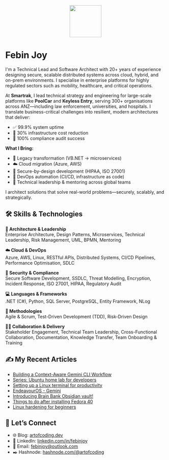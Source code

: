 <div id="header" align="center">
  <img src="https://media.giphy.com/media/M9gbBd9nbDrOTu1Mqx/giphy.gif" width="100"/>
</div>

# Febin Joy

I'm a Technical Lead and Software Architect with 20+ years of experience designing secure, scalable distributed systems across cloud, hybrid, and on-prem environments. I specialise in enterprise platforms for highly regulated sectors such as mobility, healthcare, and critical operations.

At **Smartrak**, I lead technical strategy and engineering for large-scale platforms like **PoolCar** and **Keyless Entry**, serving 300+ organisations across ANZ—including law enforcement, universities, and hospitals. I translate business-critical challenges into resilient, modern architectures that deliver:

- ✅ 99.9% system uptime  
- 💸 30% infrastructure cost reduction  
- 🔐 100% compliance audit success  

**What I Bring:**
- 🔄 Legacy transformation (VB.NET → microservices)
- ☁️ Cloud migration (Azure, AWS)
- 🔐 Secure-by-design development (HIPAA, ISO 27001)
- 🚀 DevOps automation (CI/CD, infrastructure as code)
- 🤝 Technical leadership & mentoring across global teams

I architect solutions that solve real-world problems—securely, scalably, and strategically.


## 🛠 Skills & Technologies

**🧱 Architecture & Leadership**  
Enterprise Architecture, Design Patterns, Microservices, Technical Leadership, Risk Management, UML, BPMN, Mentoring

**☁️ Cloud & DevOps**  
Azure, AWS, Linux, RESTful APIs, Distributed Systems, CI/CD Pipelines, Performance Optimisation, SDLC

**🔐 Security & Compliance**  
Secure Software Development, SSDLC, Threat Modelling, Encryption, Incident Response, ISO 27001, HIPAA, Regulatory Audit

**💻 Languages & Frameworks**  
.NET (C#), Python, SQL Server, PostgreSQL, Entity Framework, NLog

**📐 Methodologies**  
Agile & Scrum, Test-Driven Development (TDD), Risk-Driven Design

**👨‍🏫 Collaboration & Delivery**  
Stakeholder Engagement, Technical Team Leadership, Cross-Functional Collaboration, Documentation, Knowledge Transfer, Team Onboarding & Training

## ✍️ My Recent Articles
- [Building a Context-Aware Gemini CLI Workflow](https://artofcoding.dev/building-a-context-aware-gemini-cli-workflow)
- [Series: Ubuntu home lab for developers](https://artofcoding.dev/series/ubuntu-home-lab-for-developers)
- [Setting up a Linux terminal for productivity](https://artofcoding.dev/setting-up-a-linux-terminal-for-productivity)
- [EndeavourOS - Gemini](https://artofcoding.dev/endeavouros-gemini)
- [Introducing Brain Bank Obsidian vault!](https://artofcoding.dev/introducing-brain-bank-obsidian-vault)
- [Things to do after installing Fedora 40](https://artofcoding.dev/things-to-do-after-installing-fedora-40)
- [Linux hardening for beginners](https://artofcoding.dev/linux-hardening-for-beginners)

## 🤝 Let’s Connect

- 🌐 Blog: [artofcoding.dev](https://artofcoding.dev)  
- 🔗 LinkedIn: [linkedin.com/in/febinjoy](https://linkedin.com/in/febinjoy)  
- 📧 Email: [febinjoy@outlook.com](mailto:febinjoy@outlook.com)  
- ✒️ Hashnode: [hashnode.com/@artofcoding](https://hashnode.com/@artofcoding)
